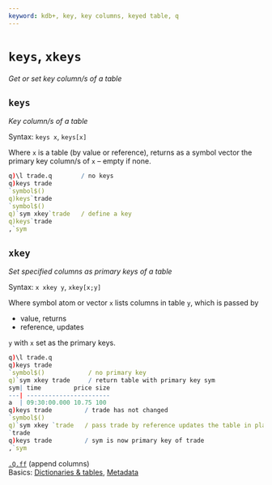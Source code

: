 ```yaml
---
keyword: kdb+, key, key columns, keyed table, q
---
```


# `keys`, `xkeys`

_Get or set key column/s of a table_



## `keys`

_Key column/s of a table_

Syntax: `keys x`, `keys[x]`

Where `x` is a table (by value or reference), returns as a symbol vector the primary key column/s of `x` – empty if none.

```q
q)\l trade.q        / no keys
q)keys trade
`symbol$()
q)keys`trade
`symbol$()
q)`sym xkey`trade   / define a key
q)keys`trade
,`sym
```



## `xkey`

_Set specified columns as primary keys of a table_

Syntax: `x xkey y`, `xkey[x;y]`

Where symbol atom or vector `x` lists columns in table `y`, which is passed by 

-   value, returns 
-   reference, updates 

`y` with `x` set as the primary keys.

```q
q)\l trade.q
q)keys trade
`symbol$()            / no primary key
q)`sym xkey trade     / return table with primary key sym
sym| time         price size
---| -----------------------
a  | 09:30:00.000 10.75 100
q)keys trade         / trade has not changed
`symbol$()
q)`sym xkey `trade   / pass trade by reference updates the table in place
`trade
q)keys trade         / sym is now primary key of trade
,`sym
```

<i class="far fa-hand-point-right"></i> 
[`.Q.ff`](dotq.md#qff-append-columns) (append columns)  
Basics: [Dictionaries & tables](../basics/dictsandtables.md),
[Metadata](../basics/metadata.md)